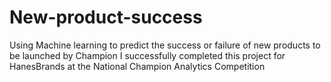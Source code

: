 # New-product-success
Using Machine learning to predict the success or failure of new products to be launched by Champion
I successfully completed this project for HanesBrands at the National Champion Analytics Competition
